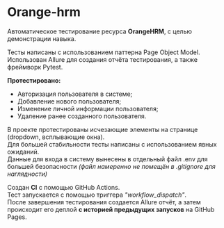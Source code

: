 # Orange-hrm

Автоматическое тестирование ресурса <b>OrangeHRM</b>, с целью демонстрации навыка.
 
Тесты написаны с использованием паттерна Page Object Model.
Использован Allure для создания отчёта тестирования, а также фреймворк Pytest.
 
<b>Протестировано:</b>
 
- Авторизация пользователя в системе;
- Добавление нового пользователя;
- Изменение личной информации пользователя;
- Удаление ранее созданного пользователя.
 
В проекте протестированы исчезающие элементы на странице (dropdown, всплывающие окна). <br>
Для большей стабильности тесты написаны с использованием явных ожиданий. <br>
Данные для входа в систему вынесены в отдельный файл .env для большей безопасности <i>(файл намеренно не помещён в .gitignore для наглядности)</i>
 
Создан <b>CI</b> с помощью GitHub Actions.<br>
Тест запускается с помощью триггера <i>"workflow_dispatch"</i>.<br>
После завершения тестирования создается Allure отчёт, а затем происходит его деплой <b>c историей предыдущих запусков</b> на GitHub Pages.
